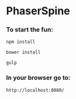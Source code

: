 # PhaserSpine

### To start the fun: 

`npm install`

`bower install`

`gulp`

### In your browser go to:
  
`http://localhost:8080/`